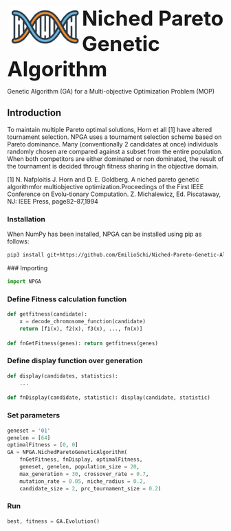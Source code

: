 <p><img align="left" height="100" src="img/logo2.png">
<b><font size="20">Niched Pareto Genetic Algorithm</font></b></p>

Genetic Algorithm (GA) for a  Multi-objective Optimization Problem (MOP)

## Introduction
To maintain multiple Pareto optimal solutions, Horn et all [1] have altered tournament selection. NPGA uses a tournament selection scheme based on Pareto dominance. Many (conventionally 2 candidates at once) individuals randomly chosen are compared against a subset from the entire population. When both competitors are either dominated or non dominated, the result of the tournament is decided through fitness sharing in the objective domain.

[1] N. Nafploitis J. Horn and D. E. Goldberg.  A niched pareto genetic algorithmfor multiobjective optimization.Proceedings of the First IEEE Conference on Evolu-tionary Computation. Z. Michalewicz, Ed. Piscataway, NJ: IEEE Press, page82–87,1994

### Installation
When NumPy has been installed, NPGA can be installed using pip as follows:

```bash
pip3 install git+https://github.com/EmilioSchi/Niched-Pareto-Genetic-Algorithm-NPGA
```

### Importing
```python
import NPGA
```
### Define Fitness calculation function
```python
def getfitness(candidate):
	x = decode_chromosome_function(candidate)
	return [f1(x), f2(x), f3(x), ..., fn(x)]

def fnGetFitness(genes): return getfitness(genes)
```

### Define display function over generation

```python
def display(candidates, statistics):
	...

def fnDisplay(candidate, statistic): display(candidate, statistic)
```

### Set parameters
```python
geneset = '01'
genelen = [64]
optimalFitness = [0, 0]
GA = NPGA.NichedParetoGeneticAlgorithm(
	fnGetFitness, fnDisplay, optimalFitness,
	geneset, genelen, population_size = 20,
	max_generation = 30, crossover_rate = 0.7,
	mutation_rate = 0.05, niche_radius = 0.2,
	candidate_size = 2, prc_tournament_size = 0.2)
```
### Run
```python
best, fitness = GA.Evolution()
```
